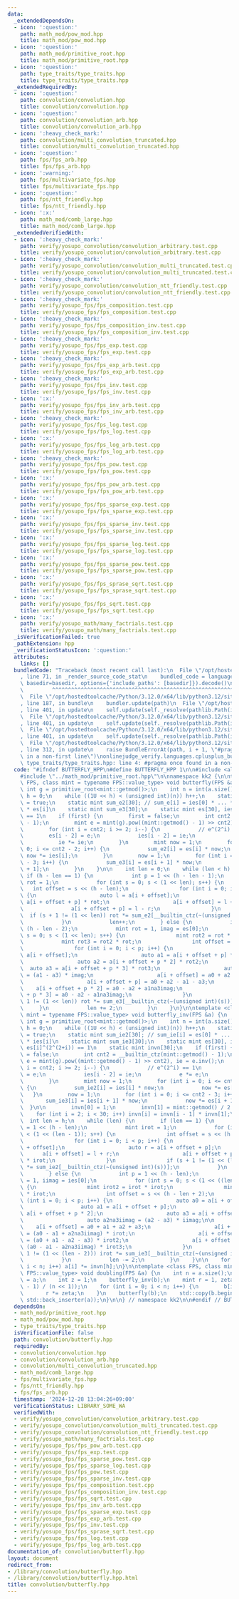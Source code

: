 ```yaml
---
data:
  _extendedDependsOn:
  - icon: ':question:'
    path: math_mod/pow_mod.hpp
    title: math_mod/pow_mod.hpp
  - icon: ':question:'
    path: math_mod/primitive_root.hpp
    title: math_mod/primitive_root.hpp
  - icon: ':question:'
    path: type_traits/type_traits.hpp
    title: type_traits/type_traits.hpp
  _extendedRequiredBy:
  - icon: ':question:'
    path: convolution/convolution.hpp
    title: convolution/convolution.hpp
  - icon: ':question:'
    path: convolution/convolution_arb.hpp
    title: convolution/convolution_arb.hpp
  - icon: ':heavy_check_mark:'
    path: convolution/multi_convolution_truncated.hpp
    title: convolution/multi_convolution_truncated.hpp
  - icon: ':question:'
    path: fps/fps_arb.hpp
    title: fps/fps_arb.hpp
  - icon: ':warning:'
    path: fps/multivariate_fps.hpp
    title: fps/multivariate_fps.hpp
  - icon: ':question:'
    path: fps/ntt_friendly.hpp
    title: fps/ntt_friendly.hpp
  - icon: ':x:'
    path: math_mod/comb_large.hpp
    title: math_mod/comb_large.hpp
  _extendedVerifiedWith:
  - icon: ':heavy_check_mark:'
    path: verify/yosupo_convolution/convolution_arbitrary.test.cpp
    title: verify/yosupo_convolution/convolution_arbitrary.test.cpp
  - icon: ':heavy_check_mark:'
    path: verify/yosupo_convolution/convolution_multi_truncated.test.cpp
    title: verify/yosupo_convolution/convolution_multi_truncated.test.cpp
  - icon: ':heavy_check_mark:'
    path: verify/yosupo_convolution/convolution_ntt_friendly.test.cpp
    title: verify/yosupo_convolution/convolution_ntt_friendly.test.cpp
  - icon: ':heavy_check_mark:'
    path: verify/yosupo_fps/fps_composition.test.cpp
    title: verify/yosupo_fps/fps_composition.test.cpp
  - icon: ':heavy_check_mark:'
    path: verify/yosupo_fps/fps_composition_inv.test.cpp
    title: verify/yosupo_fps/fps_composition_inv.test.cpp
  - icon: ':heavy_check_mark:'
    path: verify/yosupo_fps/fps_exp.test.cpp
    title: verify/yosupo_fps/fps_exp.test.cpp
  - icon: ':heavy_check_mark:'
    path: verify/yosupo_fps/fps_exp_arb.test.cpp
    title: verify/yosupo_fps/fps_exp_arb.test.cpp
  - icon: ':heavy_check_mark:'
    path: verify/yosupo_fps/fps_inv.test.cpp
    title: verify/yosupo_fps/fps_inv.test.cpp
  - icon: ':x:'
    path: verify/yosupo_fps/fps_inv_arb.test.cpp
    title: verify/yosupo_fps/fps_inv_arb.test.cpp
  - icon: ':heavy_check_mark:'
    path: verify/yosupo_fps/fps_log.test.cpp
    title: verify/yosupo_fps/fps_log.test.cpp
  - icon: ':x:'
    path: verify/yosupo_fps/fps_log_arb.test.cpp
    title: verify/yosupo_fps/fps_log_arb.test.cpp
  - icon: ':heavy_check_mark:'
    path: verify/yosupo_fps/fps_pow.test.cpp
    title: verify/yosupo_fps/fps_pow.test.cpp
  - icon: ':x:'
    path: verify/yosupo_fps/fps_pow_arb.test.cpp
    title: verify/yosupo_fps/fps_pow_arb.test.cpp
  - icon: ':x:'
    path: verify/yosupo_fps/fps_sparse_exp.test.cpp
    title: verify/yosupo_fps/fps_sparse_exp.test.cpp
  - icon: ':x:'
    path: verify/yosupo_fps/fps_sparse_inv.test.cpp
    title: verify/yosupo_fps/fps_sparse_inv.test.cpp
  - icon: ':x:'
    path: verify/yosupo_fps/fps_sparse_log.test.cpp
    title: verify/yosupo_fps/fps_sparse_log.test.cpp
  - icon: ':x:'
    path: verify/yosupo_fps/fps_sparse_pow.test.cpp
    title: verify/yosupo_fps/fps_sparse_pow.test.cpp
  - icon: ':x:'
    path: verify/yosupo_fps/fps_sprase_sqrt.test.cpp
    title: verify/yosupo_fps/fps_sprase_sqrt.test.cpp
  - icon: ':x:'
    path: verify/yosupo_fps/fps_sqrt.test.cpp
    title: verify/yosupo_fps/fps_sqrt.test.cpp
  - icon: ':x:'
    path: verify/yosupo_math/many_factrials.test.cpp
    title: verify/yosupo_math/many_factrials.test.cpp
  _isVerificationFailed: true
  _pathExtension: hpp
  _verificationStatusIcon: ':question:'
  attributes:
    links: []
  bundledCode: "Traceback (most recent call last):\n  File \"/opt/hostedtoolcache/Python/3.12.0/x64/lib/python3.12/site-packages/onlinejudge_verify/documentation/build.py\"\
    , line 71, in _render_source_code_stat\n    bundled_code = language.bundle(stat.path,\
    \ basedir=basedir, options={'include_paths': [basedir]}).decode()\n          \
    \         ^^^^^^^^^^^^^^^^^^^^^^^^^^^^^^^^^^^^^^^^^^^^^^^^^^^^^^^^^^^^^^^^^^^^^^^^^^^^^^^^^\n\
    \  File \"/opt/hostedtoolcache/Python/3.12.0/x64/lib/python3.12/site-packages/onlinejudge_verify/languages/cplusplus.py\"\
    , line 187, in bundle\n    bundler.update(path)\n  File \"/opt/hostedtoolcache/Python/3.12.0/x64/lib/python3.12/site-packages/onlinejudge_verify/languages/cplusplus_bundle.py\"\
    , line 401, in update\n    self.update(self._resolve(pathlib.Path(included), included_from=path))\n\
    \  File \"/opt/hostedtoolcache/Python/3.12.0/x64/lib/python3.12/site-packages/onlinejudge_verify/languages/cplusplus_bundle.py\"\
    , line 401, in update\n    self.update(self._resolve(pathlib.Path(included), included_from=path))\n\
    \  File \"/opt/hostedtoolcache/Python/3.12.0/x64/lib/python3.12/site-packages/onlinejudge_verify/languages/cplusplus_bundle.py\"\
    , line 401, in update\n    self.update(self._resolve(pathlib.Path(included), included_from=path))\n\
    \  File \"/opt/hostedtoolcache/Python/3.12.0/x64/lib/python3.12/site-packages/onlinejudge_verify/languages/cplusplus_bundle.py\"\
    , line 312, in update\n    raise BundleErrorAt(path, i + 1, \"#pragma once found\
    \ in a non-first line\")\nonlinejudge_verify.languages.cplusplus_bundle.BundleErrorAt:\
    \ type_traits/type_traits.hpp: line 4: #pragma once found in a non-first line\n"
  code: "#ifndef BUTTERFLY_HPP\n#define BUTTERFLY_HPP 1\n\n#include <algorithm>\n\n\
    #include \"../math_mod/primitive_root.hpp\"\n\nnamespace kk2 {\n\ntemplate <class\
    \ FPS, class mint = typename FPS::value_type> void butterfly(FPS &a) {\n    static\
    \ int g = primitive_root<mint::getmod()>;\n    int n = int(a.size());\n    int\
    \ h = 0;\n    while ((1U << h) < (unsigned int)(n)) h++;\n    static bool first\
    \ = true;\n    static mint sum_e2[30]; // sum_e[i] = ies[0] * ... * ies[i - 1]\
    \ * es[i]\n    static mint sum_e3[30];\n    static mint es[30], ies[30]; // es[i]^(2^(2+i))\
    \ == 1\n    if (first) {\n        first = false;\n        int cnt2 = __builtin_ctz(mint::getmod()\
    \ - 1);\n        mint e = mint(g).pow((mint::getmod() - 1) >> cnt2), ie = e.inv();\n\
    \        for (int i = cnt2; i >= 2; i--) {\n            // e^(2^i) == 1\n    \
    \        es[i - 2] = e;\n            ies[i - 2] = ie;\n            e *= e;\n \
    \           ie *= ie;\n        }\n        mint now = 1;\n        for (int i =\
    \ 0; i <= cnt2 - 2; i++) {\n            sum_e2[i] = es[i] * now;\n           \
    \ now *= ies[i];\n        }\n        now = 1;\n        for (int i = 0; i <= cnt2\
    \ - 3; i++) {\n            sum_e3[i] = es[i + 1] * now;\n            now *= ies[i\
    \ + 1];\n        }\n    }\n\n    int len = 0;\n    while (len < h) {\n       \
    \ if (h - len == 1) {\n            int p = 1 << (h - len - 1);\n            mint\
    \ rot = 1;\n            for (int s = 0; s < (1 << len); s++) {\n             \
    \   int offset = s << (h - len);\n                for (int i = 0; i < p; i++)\
    \ {\n                    auto l = a[i + offset];\n                    auto r =\
    \ a[i + offset + p] * rot;\n                    a[i + offset] = l + r;\n     \
    \               a[i + offset + p] = l - r;\n                }\n              \
    \  if (s + 1 != (1 << len)) rot *= sum_e2[__builtin_ctz(~(unsigned int)(s))];\n\
    \            }\n            len++;\n        } else {\n            int p = 1 <<\
    \ (h - len - 2);\n            mint rot = 1, imag = es[0];\n            for (int\
    \ s = 0; s < (1 << len); s++) {\n                mint rot2 = rot * rot;\n    \
    \            mint rot3 = rot2 * rot;\n                int offset = s << (h - len);\n\
    \                for (int i = 0; i < p; i++) {\n                    auto a0 =\
    \ a[i + offset];\n                    auto a1 = a[i + offset + p] * rot;\n   \
    \                 auto a2 = a[i + offset + p * 2] * rot2;\n                  \
    \  auto a3 = a[i + offset + p * 3] * rot3;\n                    auto a1na3imag\
    \ = (a1 - a3) * imag;\n                    a[i + offset] = a0 + a2 + a1 + a3;\n\
    \                    a[i + offset + p] = a0 + a2 - a1 - a3;\n                \
    \    a[i + offset + p * 2] = a0 - a2 + a1na3imag;\n                    a[i + offset\
    \ + p * 3] = a0 - a2 - a1na3imag;\n                }\n                if (s +\
    \ 1 != (1 << len)) rot *= sum_e3[__builtin_ctz(~(unsigned int)(s))];\n       \
    \     }\n            len += 2;\n        }\n    }\n}\n\ntemplate <class FPS, class\
    \ mint = typename FPS::value_type> void butterfly_inv(FPS &a) {\n    static constexpr\
    \ int g = primitive_root<mint::getmod()>;\n    int n = int(a.size());\n    int\
    \ h = 0;\n    while ((1U << h) < (unsigned int)(n)) h++;\n    static bool first\
    \ = true;\n    static mint sum_ie2[30]; // sum_ie[i] = es[0] * ... * es[i - 1]\
    \ * ies[i]\n    static mint sum_ie3[30];\n    static mint es[30], ies[30]; //\
    \ es[i]^(2^(2+i)) == 1\n    static mint invn[30];\n    if (first) {\n        first\
    \ = false;\n        int cnt2 = __builtin_ctz(mint::getmod() - 1);\n        mint\
    \ e = mint(g).pow((mint::getmod() - 1) >> cnt2), ie = e.inv();\n        for (int\
    \ i = cnt2; i >= 2; i--) {\n            // e^(2^i) == 1\n            es[i - 2]\
    \ = e;\n            ies[i - 2] = ie;\n            e *= e;\n            ie *= ie;\n\
    \        }\n        mint now = 1;\n        for (int i = 0; i <= cnt2 - 2; i++)\
    \ {\n            sum_ie2[i] = ies[i] * now;\n            now *= es[i];\n     \
    \   }\n        now = 1;\n        for (int i = 0; i <= cnt2 - 3; i++) {\n     \
    \       sum_ie3[i] = ies[i + 1] * now;\n            now *= es[i + 1];\n      \
    \  }\n\n        invn[0] = 1;\n        invn[1] = mint::getmod() / 2 + 1;\n    \
    \    for (int i = 2; i < 30; i++) invn[i] = invn[i - 1] * invn[1];\n    }\n  \
    \  int len = h;\n    while (len) {\n        if (len == 1) {\n            int p\
    \ = 1 << (h - len);\n            mint irot = 1;\n            for (int s = 0; s\
    \ < (1 << (len - 1)); s++) {\n                int offset = s << (h - len + 1);\n\
    \                for (int i = 0; i < p; i++) {\n                    auto l = a[i\
    \ + offset];\n                    auto r = a[i + offset + p];\n              \
    \      a[i + offset] = l + r;\n                    a[i + offset + p] = (l - r)\
    \ * irot;\n                }\n                if (s + 1 != (1 << (len - 1))) irot\
    \ *= sum_ie2[__builtin_ctz(~(unsigned int)(s))];\n            }\n            len--;\n\
    \        } else {\n            int p = 1 << (h - len);\n            mint irot\
    \ = 1, iimag = ies[0];\n            for (int s = 0; s < (1 << ((len - 2))); s++)\
    \ {\n                mint irot2 = irot * irot;\n                mint irot3 = irot2\
    \ * irot;\n                int offset = s << (h - len + 2);\n                for\
    \ (int i = 0; i < p; i++) {\n                    auto a0 = a[i + offset];\n  \
    \                  auto a1 = a[i + offset + p];\n                    auto a2 =\
    \ a[i + offset + p * 2];\n                    auto a3 = a[i + offset + p * 3];\n\
    \                    auto a2na3iimag = (a2 - a3) * iimag;\n\n                \
    \    a[i + offset] = a0 + a1 + a2 + a3;\n                    a[i + offset + p]\
    \ = (a0 - a1 + a2na3iimag) * irot;\n                    a[i + offset + p * 2]\
    \ = (a0 + a1 - a2 - a3) * irot2;\n                    a[i + offset + p * 3] =\
    \ (a0 - a1 - a2na3iimag) * irot3;\n                }\n                if (s +\
    \ 1 != (1 << (len - 2))) irot *= sum_ie3[__builtin_ctz(~(unsigned int)(s))];\n\
    \            }\n            len -= 2;\n        }\n    }\n\n    for (int i = 0;\
    \ i < n; i++) a[i] *= invn[h];\n}\n\ntemplate <class FPS, class mint = typename\
    \ FPS::value_type> void doubling(FPS &a) {\n    int n = a.size();\n    auto b\
    \ = a;\n    int z = 1;\n    butterfly_inv(b);\n    mint r = 1, zeta = mint(primitive_root<mint::getmod()>).pow((mint::getmod()\
    \ - 1) / (n << 1));\n    for (int i = 0; i < n; i++) {\n        b[i] *= r;\n \
    \       r *= zeta;\n    }\n    butterfly(b);\n    std::copy(b.begin(), b.end(),\
    \ std::back_inserter(a));\n}\n\n} // namespace kk2\n\n#endif // BUTTERFLY_HPP\n"
  dependsOn:
  - math_mod/primitive_root.hpp
  - math_mod/pow_mod.hpp
  - type_traits/type_traits.hpp
  isVerificationFile: false
  path: convolution/butterfly.hpp
  requiredBy:
  - convolution/convolution.hpp
  - convolution/convolution_arb.hpp
  - convolution/multi_convolution_truncated.hpp
  - math_mod/comb_large.hpp
  - fps/multivariate_fps.hpp
  - fps/ntt_friendly.hpp
  - fps/fps_arb.hpp
  timestamp: '2024-12-28 13:04:26+09:00'
  verificationStatus: LIBRARY_SOME_WA
  verifiedWith:
  - verify/yosupo_convolution/convolution_arbitrary.test.cpp
  - verify/yosupo_convolution/convolution_multi_truncated.test.cpp
  - verify/yosupo_convolution/convolution_ntt_friendly.test.cpp
  - verify/yosupo_math/many_factrials.test.cpp
  - verify/yosupo_fps/fps_pow_arb.test.cpp
  - verify/yosupo_fps/fps_exp.test.cpp
  - verify/yosupo_fps/fps_sparse_pow.test.cpp
  - verify/yosupo_fps/fps_sparse_log.test.cpp
  - verify/yosupo_fps/fps_pow.test.cpp
  - verify/yosupo_fps/fps_sparse_inv.test.cpp
  - verify/yosupo_fps/fps_composition.test.cpp
  - verify/yosupo_fps/fps_composition_inv.test.cpp
  - verify/yosupo_fps/fps_sqrt.test.cpp
  - verify/yosupo_fps/fps_inv_arb.test.cpp
  - verify/yosupo_fps/fps_sparse_exp.test.cpp
  - verify/yosupo_fps/fps_exp_arb.test.cpp
  - verify/yosupo_fps/fps_inv.test.cpp
  - verify/yosupo_fps/fps_sprase_sqrt.test.cpp
  - verify/yosupo_fps/fps_log.test.cpp
  - verify/yosupo_fps/fps_log_arb.test.cpp
documentation_of: convolution/butterfly.hpp
layout: document
redirect_from:
- /library/convolution/butterfly.hpp
- /library/convolution/butterfly.hpp.html
title: convolution/butterfly.hpp
---
```

